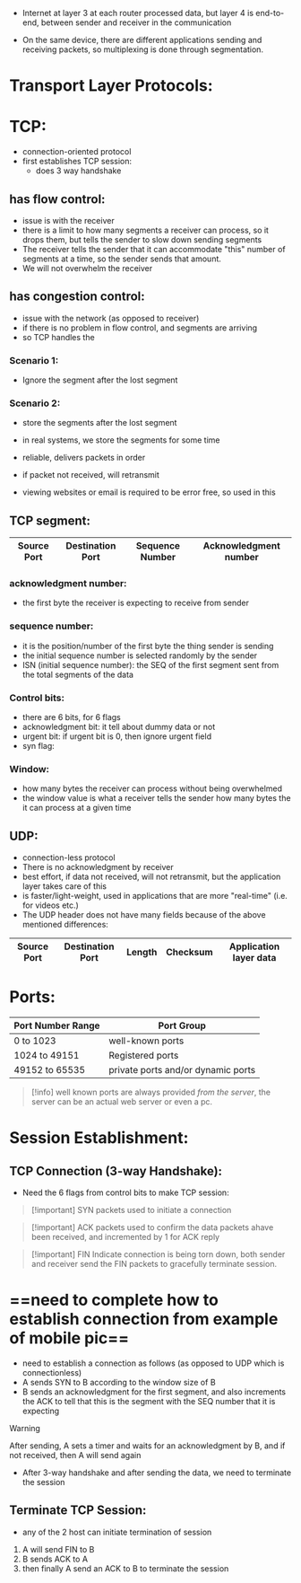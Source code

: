 - Internet at layer 3 at each router processed data, but layer 4 is end-to-end, between sender and receiver in the communication

- On the same device, there are different applications sending and receiving packets, so multiplexing is done through segmentation.

# Transport Layer Protocols:
# TCP:
- connection-oriented protocol
- first establishes TCP session:
	- does 3 way handshake
## has flow control:
- issue is with the receiver
- there is a limit to how many segments a receiver can process, so it drops them, but tells the sender to slow down sending segments
- The receiver tells the sender that it can accommodate "this" number of segments at a time, so the sender sends that amount.
- We will not overwhelm the receiver
## has congestion control:
- issue with the network (as opposed to receiver)
- if there is no problem in flow control, and segments are arriving
- so TCP handles the
### Scenario 1:
- Ignore the segment after the lost segment
### Scenario 2:
- store the segments after the lost segment
- in real systems, we store the segments for some time

- reliable, delivers packets in order
- if packet not received, will retransmit
- viewing websites or email is required to be error free, so used in this
## TCP segment:

| Source Port | Destination Port | Sequence Number | Acknowledgment number | 
| ----------- | ---------------- | --------------- | --------------------- |

### acknowledgment number:
- the first byte the receiver is expecting to receive from sender
### sequence number:
- it is the position/number of the first byte the thing sender is sending
- the initial sequence number is selected randomly by the sender
- ISN (initial sequence number): the SEQ of the first segment sent from the total segments of the data
### Control bits:
- there are 6 bits, for 6 flags
- acknowledgment bit: it tell about dummy data or not
- urgent bit: if urgent bit is 0, then ignore urgent field
- syn flag: 
 ### Window:
- how many bytes the receiver can process without being overwhelmed
- the window value is what a receiver tells the sender how many bytes the it can process at a given time

## UDP:
- connection-less protocol
- There is no acknowledgment by receiver
- best effort, if data not received, will not retransmit, but the application layer takes care of this
- is faster/light-weight, used in applications that are more "real-time" (i.e. for videos etc.)
- The UDP header does not have many fields because of the above mentioned differences:

| Source Port | Destination Port | Length | Checksum | Application layer data | 
| ----------- | ---------------- | ------ | -------- | -------------- |

# Ports:
| Port Number Range | Port Group                         |
| ----------------- | ---------------------------------- |
| 0 to 1023         | well-known ports                   |
| 1024 to 49151     | Registered ports                   |
| 49152 to 65535                  | private ports and/or dynamic ports |

>[!info]
>well known ports are always provided *from the server*, the server can be an actual web server or even a pc. 

# Session Establishment:
## TCP Connection (3-way Handshake):
- Need the 6 flags from control bits to make TCP session:

>[!important] SYN
>packets used to initiate a connection

>[!important] ACK
>packets used to confirm the data packets ahave been received, and incremented by 1 for ACK reply

>[!important] FIN
>Indicate connection is being torn down, both sender and receiver send the FIN packets to gracefully terminate session.

# ==need to complete how to establish connection from example of mobile pic== 

- need to establish a connection as follows (as opposed to UDP which is connectionless)
- A sends SYN to B according to the window size of B
- B sends an acknowledgment for the first segment, and also increments the ACK to tell that this is the segment with the SEQ number that it is expecting

>[!warning]
>After sending, A sets a timer and waits for an acknowledgment by B, and if not received, then A will send again

- After 3-way handshake and after sending the data, we need to terminate the session
## Terminate TCP Session: 
- any of the 2 host can initiate termination of session
1) A will send FIN to B
2) B sends ACK to A
3) then finally A send an ACK to B to terminate the session


